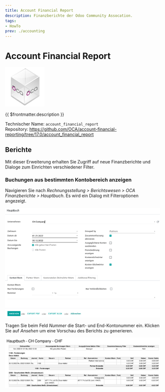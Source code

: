```yaml
---
title: Account Financial Report
description: Finanzberichte der Odoo Community Assocation.
tags:
- HowTo
prev: ./accounting
---
```

# Account Financial Report
![icon_oca_app](attachments/icon_oca_app.png)

{{ $frontmatter.description }}

Technischer Name: `account_financial_report`\
Repository: <https://github.com/OCA/account-financial-reporting/tree/17.0/account_financial_report>

## Berichte

Mit dieser Erweiterung erhalten Sie Zugriff auf neue Finanzberichte und Dialoge zum Einrichten verschiedener Filter.

### Buchungen aus bestimmten Kontobereich anzeigen

Navigieren Sie nach *Rechnungsstellung > Berichtswesen > OCA Finanzberichte > Hauptbuch*. Es wird ein Dialog mit Filteroptionen angezeigt.

![](attachments/Account%20Financial%20Report%20Dialog.png)

Tragen Sie beim Feld *Nummer* die Start- und End-Kontonummer ein. Klicken Sie auf *Ansehen* um eine Vorschau des Berichts zu generieren.

![](attachments/Account%20Financial%20Report.png)